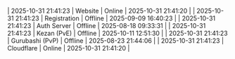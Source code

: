 | 2025-10-31 21:41:23 | Website | Online | 2025-10-31 21:41:20 |
| 2025-10-31 21:41:23 | Registration | Offline | 2025-09-09 16:40:23 |
| 2025-10-31 21:41:23 | Auth Server | Offline | 2025-08-18 09:33:31 |
| 2025-10-31 21:41:23 | Kezan (PvE) | Offline | 2025-10-11 12:51:30 |
| 2025-10-31 21:41:23 | Gurubashi (PvP) | Offline | 2025-08-23 21:44:06 |
| 2025-10-31 21:41:23 | Cloudflare | Online | 2025-10-31 21:41:20 |
